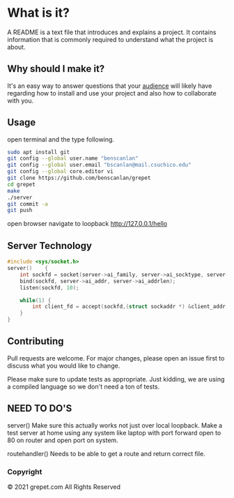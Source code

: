 # What is it?

A README is a text file that introduces and explains a project. It contains information that is commonly required to understand what the project is about.

## Why should I make it?

It's an easy way to answer questions that your [audience](https://en.wikipedia.org/wiki/Audience) will likely have regarding how to install and use your project and also how to collaborate with you.

## Usage
open terminal and the type following.
```bash
sudo apt install git
git config --global user.name "benscanlan"
git config --global user.email "bscanlan@mail.csuchico.edu"
git config --global core.editor vi
git clone https://github.com/benscanlan/grepet
cd grepet
make
./server
git commit -a
git push
```
open browser navigate to loopback http://127.0.0.1/hello


## Server Technology

```c
#include <sys/socket.h>
server()    {
    int sockfd = socket(server->ai_family, server->ai_socktype, server->ai_protocol);
    bind(sockfd, server->ai_addr, server->ai_addrlen);
    listen(sockfd, 10);

    while(1) {
        int client_fd = accept(sockfd,(struct sockaddr *) &client_addr, &addr_size);
    }
}
```

## Contributing
Pull requests are welcome. For major changes, please open an issue first to discuss what you would like to change.

Please make sure to update tests as appropriate. Just kidding, we are using a compiled language so we don't need a ton of tests.

## NEED TO DO'S
server() Make sure this actually works not just over local loopback. Make a test server at home using any system like laptop with port forward open to 80 on router and open port on system.

routehandler() Needs to be able to get a route and return correct file.

### Copyright
© 2021 grepet.com All Rights Reserved
